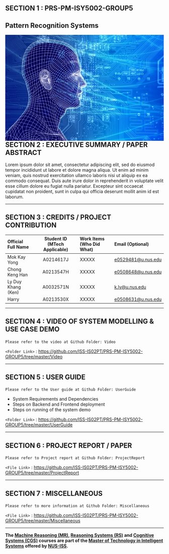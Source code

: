 ## SECTION 1 : PRS-PM-ISY5002-GROUP5
## Pattern Recognition Systems

<img src="Static/pattern-recognition.jpeg"
     style="float: left; margin-right: 0px;" />

---  

## SECTION 2 : EXECUTIVE SUMMARY / PAPER ABSTRACT

Lorem ipsum dolor sit amet, consectetur adipiscing elit, sed do eiusmod tempor incididunt ut labore et dolore magna aliqua. Ut enim ad minim veniam, quis nostrud exercitation ullamco laboris nisi ut aliquip ex ea commodo consequat. Duis aute irure dolor in reprehenderit in voluptate velit esse cillum dolore eu fugiat nulla pariatur. Excepteur sint occaecat cupidatat non proident, sunt in culpa qui officia deserunt mollit anim id est laborum.

---

## SECTION 3 : CREDITS / PROJECT CONTRIBUTION

| Official Full Name  | Student ID (MTech Applicable)  | Work Items (Who Did What) | Email (Optional) |
| :------------ |:---------------:| :-----| :-----|
| Mok Kay Yong | A0214617J | XXXXX | e0529481@u.nus.edu |
| Chong Keng Han | A0213547H | XXXXX | e0508648@u.nus.edu |
| Ly Duy Khang (Ken) | A0032571N | XXXXX | k.ly@u.nus.edu |
| Harry | A0213530X | XXXXX | e0508631@u.nus.edu |

---

## SECTION 4 : VIDEO OF SYSTEM MODELLING & USE CASE DEMO
`Please refer to the video at Github Folder: Video`

`<Folder Link>` : <https://github.com/ISS-IS02PT/PRS-PM-ISY5002-GROUP5/tree/master/Video>

---

## SECTION 5 : USER GUIDE
`Please refer to the User guide at Github Folder: UserGuide`
- System Requirements and Dependencies
- Steps on Backend and Frontend deployment
- Steps on running of the system demo

`<Folder Link>` : <https://github.com/ISS-IS02PT/PRS-PM-ISY5002-GROUP5/tree/master/UserGuide>

---
## SECTION 6 : PROJECT REPORT / PAPER
`Please refer to Project report at Github Folder: ProjectReport`

`<File Link>` : <https://github.com/ISS-IS02PT/PRS-PM-ISY5002-GROUP5/tree/master/ProjectReport>

---
## SECTION 7 : MISCELLANEOUS
`Please refer to more information at Github Folder: Miscellaneous`


`<File Link>` : <https://github.com/ISS-IS02PT/PRS-PM-ISY5002-GROUP5/tree/master/Miscellaneous>

---

**The [Machine Reasoning (MR)](https://www.iss.nus.edu.sg/executive-education/course/detail/machine-reasoning "Machine Reasoning"), [Reasoning Systems (RS)](https://www.iss.nus.edu.sg/executive-education/course/detail/reasoning-systems "Reasoning Systems") and [Cognitive Systems (CGS)](https://www.iss.nus.edu.sg/executive-education/course/detail/cognitive-systems-sf "Cognitive Systems") courses are part of the [Master of Technology in Intelligent Systems](https://www.iss.nus.edu.sg/stackable-certificate-programmes/intelligent-systems "Intelligent Reasoning Systems") offered by [NUS-ISS](https://www.iss.nus.edu.sg "Institute of Systems Science, National University of Singapore").**